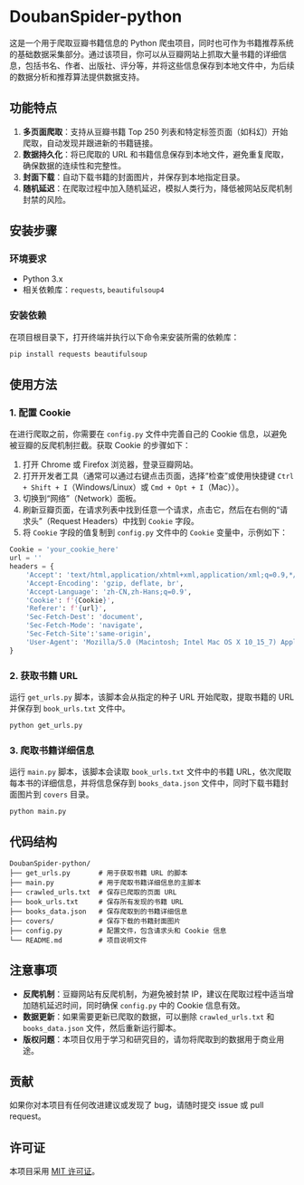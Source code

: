 # DoubanSpider-python
这是一个用于爬取豆瓣书籍信息的 Python 爬虫项目，同时也可作为书籍推荐系统的基础数据采集部分。通过该项目，你可以从豆瓣网站上抓取大量书籍的详细信息，包括书名、作者、出版社、评分等，并将这些信息保存到本地文件中，为后续的数据分析和推荐算法提供数据支持。

## 功能特点
1. **多页面爬取**：支持从豆瓣书籍 Top 250 列表和特定标签页面（如科幻）开始爬取，自动发现并跟进新的书籍链接。
2. **数据持久化**：将已爬取的 URL 和书籍信息保存到本地文件，避免重复爬取，确保数据的连续性和完整性。
3. **封面下载**：自动下载书籍的封面图片，并保存到本地指定目录。
4. **随机延迟**：在爬取过程中加入随机延迟，模拟人类行为，降低被网站反爬机制封禁的风险。

## 安装步骤
### 环境要求
- Python 3.x
- 相关依赖库：`requests`, `beautifulsoup4`

### 安装依赖
在项目根目录下，打开终端并执行以下命令来安装所需的依赖库：
```bash
pip install requests beautifulsoup
```

## 使用方法
### 1. 配置 Cookie
在进行爬取之前，你需要在 `config.py` 文件中完善自己的 Cookie 信息，以避免被豆瓣的反爬机制拦截。获取 Cookie 的步骤如下：
1. 打开 Chrome 或 Firefox 浏览器，登录豆瓣网站。
2. 打开开发者工具（通常可以通过右键点击页面，选择“检查”或使用快捷键 `Ctrl + Shift + I`（Windows/Linux）或 `Cmd + Opt + I`（Mac））。
3. 切换到“网络”（Network）面板。
4. 刷新豆瓣页面，在请求列表中找到任意一个请求，点击它，然后在右侧的“请求头”（Request Headers）中找到 `Cookie` 字段。
5. 将 `Cookie` 字段的值复制到 `config.py` 文件中的 `Cookie` 变量中，示例如下：
```python
Cookie = 'your_cookie_here'
url = ''
headers = {
    'Accept': 'text/html,application/xhtml+xml,application/xml;q=0.9,*/*;q=0.8',
    'Accept-Encoding': 'gzip, deflate, br',
    'Accept-Language': 'zh-CN,zh-Hans;q=0.9',
    'Cookie': f'{Cookie}',
    'Referer': f'{url}',
    'Sec-Fetch-Dest': 'document',
    'Sec-Fetch-Mode': 'navigate',
    'Sec-Fetch-Site':'same-origin',
    'User-Agent': 'Mozilla/5.0 (Macintosh; Intel Mac OS X 10_15_7) AppleWebKit/605.1.15 (KHTML, like Gecko) Version/18.3 Safari/605.1.15'
}
```

### 2. 获取书籍 URL
运行 `get_urls.py` 脚本，该脚本会从指定的种子 URL 开始爬取，提取书籍的 URL 并保存到 `book_urls.txt` 文件中。
```bash
python get_urls.py
```

### 3. 爬取书籍详细信息
运行 `main.py` 脚本，该脚本会读取 `book_urls.txt` 文件中的书籍 URL，依次爬取每本书的详细信息，并将信息保存到 `books_data.json` 文件中，同时下载书籍封面图片到 `covers` 目录。
```bash
python main.py
```

## 代码结构
```
DoubanSpider-python/
├── get_urls.py       # 用于获取书籍 URL 的脚本
├── main.py           # 用于爬取书籍详细信息的主脚本
├── crawled_urls.txt  # 保存已爬取的页面 URL
├── book_urls.txt     # 保存所有发现的书籍 URL
├── books_data.json   # 保存爬取到的书籍详细信息
├── covers/           # 保存下载的书籍封面图片
├── config.py         # 配置文件，包含请求头和 Cookie 信息
└── README.md         # 项目说明文件
```

## 注意事项
- **反爬机制**：豆瓣网站有反爬机制，为避免被封禁 IP，建议在爬取过程中适当增加随机延迟时间，同时确保 `config.py` 中的 Cookie 信息有效。
- **数据更新**：如果需要更新已爬取的数据，可以删除 `crawled_urls.txt` 和 `books_data.json` 文件，然后重新运行脚本。
- **版权问题**：本项目仅用于学习和研究目的，请勿将爬取到的数据用于商业用途。

## 贡献
如果你对本项目有任何改进建议或发现了 bug，请随时提交 issue 或 pull request。

## 许可证
本项目采用 [MIT 许可证](LICENSE)。
